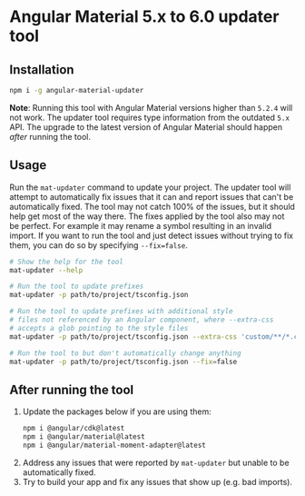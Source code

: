 # Angular Material 5.x to 6.0 updater tool

## Installation
```bash
npm i -g angular-material-updater
```
**Note**: Running this tool with Angular Material versions higher than `5.2.4` will not work. The
updater tool requires type information from the outdated `5.x` API. The upgrade to the latest
version of Angular Material should happen _after_ running the tool.

## Usage
Run the `mat-updater` command to update your project. The updater tool will attempt to automatically
fix issues that it can and report issues that can't be automatically fixed. The tool may not catch
100% of the issues, but it should help get most of the way there. The fixes applied by the tool also
may not be perfect. For example it may rename a symbol resulting in an invalid import. If you want
to run the tool and just detect issues without trying to fix them, you can do so by specifying
`--fix=false`.

```bash
# Show the help for the tool
mat-updater --help

# Run the tool to update prefixes
mat-updater -p path/to/project/tsconfig.json

# Run the tool to update prefixes with additional style
# files not referenced by an Angular component, where --extra-css
# accepts a glob pointing to the style files
mat-updater -p path/to/project/tsconfig.json --extra-css 'custom/**/*.css' 

# Run the tool to but don't automatically change anything
mat-updater -p path/to/project/tsconfig.json --fix=false
```

## After running the tool
1. Update the packages below if you are using them:
   ```bash
   npm i @angular/cdk@latest
   npm i @angular/material@latest
   npm i @angular/material-moment-adapter@latest
   ```
2. Address any issues that were reported by `mat-updater` but unable to be
   automatically fixed.
3. Try to build your app and fix any issues that show up (e.g. bad imports).
